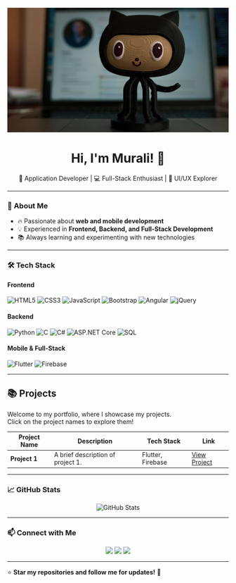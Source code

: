 <!-- Header with image -->
<p align="center">
  <img src="https://github.com/murali1521/murali1521/blob/main/banner.jpg?raw=true" alt="Welcome Banner">
</p>

<h1 align="center"> Hi, I'm Murali! 👋 </h1>

<p align="center">
  🚀 Application Developer | 💻 Full-Stack Enthusiast | 🎨 UI/UX Explorer
</p>

---

### 🚀 **About Me**
- 🔥 Passionate about **web and mobile development**  
- 💡 Experienced in **Frontend, Backend, and Full-Stack Development**  
- 📚 Always learning and experimenting with new technologies  

---

### 🛠 **Tech Stack**
#### **Frontend**
![HTML5](https://img.shields.io/badge/HTML5-E34F26?style=for-the-badge&logo=html5&logoColor=white)
![CSS3](https://img.shields.io/badge/CSS3-1572B6?style=for-the-badge&logo=css3&logoColor=white)
![JavaScript](https://img.shields.io/badge/JavaScript-F7DF1E?style=for-the-badge&logo=javascript&logoColor=black)
![Bootstrap](https://img.shields.io/badge/Bootstrap-563D7C?style=for-the-badge&logo=bootstrap&logoColor=white)
![Angular](https://img.shields.io/badge/Angular-DD0031?style=for-the-badge&logo=angular&logoColor=white)
![jQuery](https://img.shields.io/badge/jQuery-0769AD?style=for-the-badge&logo=jquery&logoColor=white)

#### **Backend**
![Python](https://img.shields.io/badge/Python-3776AB?style=for-the-badge&logo=python&logoColor=white)
![C](https://img.shields.io/badge/C-00599C?style=for-the-badge&logo=c&logoColor=white)
![C#](https://img.shields.io/badge/C%23-239120?style=for-the-badge&logo=c-sharp&logoColor=white)
![ASP.NET Core](https://img.shields.io/badge/ASP.NET_Core-5C2D91?style=for-the-badge&logo=dotnet&logoColor=white)
![SQL](https://img.shields.io/badge/SQL-4479A1?style=for-the-badge&logo=postgresql&logoColor=white)

#### **Mobile & Full-Stack**
![Flutter](https://img.shields.io/badge/Flutter-02569B?style=for-the-badge&logo=flutter&logoColor=white)
![Firebase](https://img.shields.io/badge/Firebase-FFCA28?style=for-the-badge&logo=firebase&logoColor=black)

---

## 📚 **Projects**
Welcome to my portfolio, where I showcase my projects.  
Click on the project names to explore them!  

| Project Name  | Description | Tech Stack | Link |
|--------------|-------------|------------|------|
| **Project 1** | A brief description of project 1. | Flutter, Firebase | [View Project](https://github.com/Sampath-2613/treasure-hunt) |


---

### 📈 **GitHub Stats**
<p align="center">
  <img src="https://github-readme-stats.vercel.app/api?username=murali1521&show_icons=true&theme=radical" alt="GitHub Stats">
</p>


---

### 📫 **Connect with Me**
<p align="center">
  <a href="https://www.linkedin.com/in/murali-anduri/"><img src="https://img.shields.io/badge/LinkedIn-0077B5?style=for-the-badge&logo=linkedin&logoColor=white"></a>
  <a href="mailto:balamurali.anduri@gmail.com"><img src="https://img.shields.io/badge/Email-D14836?style=for-the-badge&logo=gmail&logoColor=white"></a>
  <a href="https://your-portfolio.com"><img src="https://img.shields.io/badge/Portfolio-000000?style=for-the-badge&logo=vercel&logoColor=white"></a>
</p>

---

⭐ **Star my repositories and follow me for updates!** 🚀  
